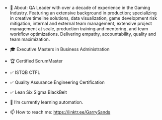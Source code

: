 - 👋 About: QA Leader with over a decade of experience in the Gaming Industry. Featuring an extensive background in production; specializing in creative timeline solutions, data visualization, game development risk mitigation, internal and external team management, extensive project management at scale, production training and mentoring, and team workflow optimizations. Delivering empathy, accountability, quality and team maximization.

- 🎓 Executive Masters in Business Administration
- 🏆 Certified ScrumMaster
- ✅ ISTQB CTFL
- ✅ Quality Assurance Engineering Certification
- ✅ Lean Six Sigma BlackBelt
- 🌱 I’m currently learning automation.
- 📫 How to reach me: https://linktr.ee/GarrySands

<!---
TigerMatahari/TigerMatahari is a ✨ special ✨ repository because its `README.md` (this file) appears on your GitHub profile.
You can click the Preview link to take a look at your changes.
--->
